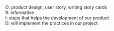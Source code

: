 O: product design, user story, writing story cards\
R: informative\
I: steps that helps the development of our product\
D: will implement the practices in our project
